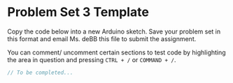 # Problem Set 3 Template

Copy the code below into a new Arduino sketch. Save your problem set in this format and email Ms. deBB this file to submit the assignment.

You can comment/ uncomment certain sections to test code by highlighting the area in question and pressing `CTRL + /` or `COMMAND + /`.

```c++
// To be completed...
```
